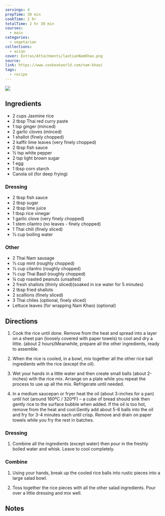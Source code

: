 ```yaml
---
servings: 4
prepTime: 30 min
cookTime: 2 hr
totalTime: 2 hr 30 min
courses:
  - main
categories:
  - vegetarian
collections:
  - asian
cover: Extras/Attachments/laotianNamKhao.png
source:
link: https://www.cookeatworld.com/nam-khao/
tags:
  - recipe
---
```


![](Extras/Attachments/laotianNamKhao.png)


## Ingredients

- 2 cups Jasmine rice
- 2 tbsp Thai red curry paste
- 1 tsp ginger (minced)
- 2 garlic cloves (minced)
- 1 shallot (finely chopped)
- 2 kaffir lime leaves (very finely chopped)
- 2 tbsp fish sauce
- ½ tsp white pepper
- 2 tsp light brown sugar
- 1 egg
- 1 tbsp corn starch
- Canola oil (for deep frying)

### Dressing

- 2 tbsp fish sauce
- 2 tbsp sugar
- 2 tbsp lime juice
- 1 tbsp rice vinegar
- 1 garlic clove (very finely chopped)
- 1 stem cilantro (no leaves - finely chopped)
- 1 Thai chili (finely sliced)
- ⅓ cup boiling water

### Other

- 2 Thai Nam sausage
- ⅓ cup mint (roughly chopped)
- ⅓ cup cilantro (roughly chopped)
- ⅓ cup Thai Basil (roughly chopped)
- ¼ cup roasted peanuts (unsalted)
- 2 fresh shallots (thinly sliced)(soaked in ice water for 5 minutes)
- 2 tbsp fried shallots
- 2 scallions (finely sliced)
- 3 Thai chiles (optional, finely sliced)
- Lettuce leaves (for wrapping Nam Khao) (optional)


## Directions

1. Cook the rice until done. Remove from the heat and spread into a layer on a sheet pan (loosely covered with paper towels) to cool and dry a little. (about 2 hours)Meanwhile, prepare all the other ingredients, ready to assemble.

2. When the rice is cooled, in a bowl, mix together all the other rice ball ingredients with the rice (except the oil).

3. Wet your hands in a little water and then create small balls (about 2-inches) with the rice mix. Arrange on a plate while you repeat the process to use up all the mix. Refrigerate until needed.

4. In a medium saucepan or fryer heat the oil (about 3-inches for a pan) until hot (around 160ºC / 320ºF) – a cube of bread should sink then gently rice to the surface bubble when added. If the oil is too hot, remove from the heat and cool.Gently add about 5-6 balls into the oil and fry for 3-4 minutes each until crisp. Remove and drain on paper towels while you fry the rest in batches.

### Dressing

1. Combine all the ingredients (except water) then pour in the freshly boiled water and whisk. Leave to cool completely.

### Combine

1. Using your hands, break up the cooled rice balls into rustic pieces into a large salad bowl.

2. Toss together the rice pieces with all the other salad ingredients. Pour over a little dressing and mix well.


## Notes